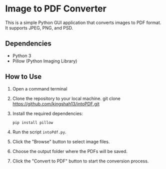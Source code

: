 # Image to PDF Converter

This is a simple Python GUI application that converts images to PDF format. It supports JPEG, PNG, and PSD.

## Dependencies

- Python 3
- Pillow (Python Imaging Library)

## How to Use

1. Open a command terminal
   
2. Clone the repository to your local machine.
   git clone https://github.com/kingshah13/intoPDF.git
   
4. Install the required dependencies:
    ```
    pip install pillow
    ```
5. Run the script `intoPdf.py`.
6. Click the "Browse" button to select image files.
7. Choose the output folder where the PDFs will be saved.
8. Click the "Convert to PDF" button to start the conversion process.

